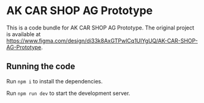 
  # AK CAR SHOP AG Prototype

  This is a code bundle for AK CAR SHOP AG Prototype. The original project is available at https://www.figma.com/design/di33k8AxGTPwlCq1UlYgUQ/AK-CAR-SHOP-AG-Prototype.

  ## Running the code

  Run `npm i` to install the dependencies.

  Run `npm run dev` to start the development server.
  